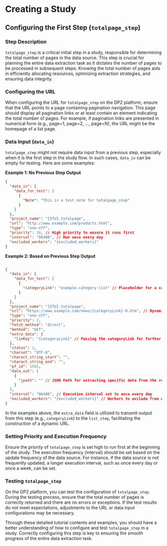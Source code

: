 # Creating a Study

## Configuring the First Step (`totalpage_step`)

### Step Description

`totalpage_step` is a critical initial step in a study, responsible for determining the total number of pages in the data source. This step is crucial for planning the entire data extraction task as it dictates the number of pages to be processed in subsequent steps. Knowing the total number of pages aids in efficiently allocating resources, optimizing extraction strategies, and ensuring data integrity.

### Configuring the URL

When configuring the URL for `totalpage_step` on the DP2 platform, ensure that the URL points to a page containing pagination navigation. This page should display all pagination links or at least contain an element indicating the total number of pages. For example, if pagination links are presented in numerical form (e.g., page=1, page=2, ..., page=N), the URL might be the homepage of a list page.

### Data Input (`data_in`)

`totalpage_step` might not require data input from a previous step, especially when it is the first step in the study flow. In such cases, `data_in` can be empty for testing. Here are some examples:

**Example 1: No Previous Step Output**

```json
{
  "data_in": {
    "data_for_test": [
      {
        "Note": "This is a test note for totalpage_step"
      }
    ]
  },
  "project_name": "{STU}.totalpage",
  "url": "http://www.example.com/products.html",
  "type": "one-off",
  "priority": 10, // High priority to ensure it runs first
  "interval": "86400", // Run once every day
  "excluded_workers": "{excluded_workers}"
}
```

**Example 2: Based on Previous Step Output**

```json

{
  "data_in": {
    "data_for_test": [
      {
        "categoryLink": "example-category-list" // Placeholder for a category link from a previous step
      }
    ]
  },
  "project_name": "{STU}.totalpage",
  "url": "https://www.example.com/news/{categoryLink}-0.htm", // Dynamic URL construction using categoryLink
  "type": "one-off",
  "priority": 2,
  "fetch_method": "direct",
  "method": "GET",
  "extra_data": {
    "linKey": "{categoryLink}" // Passing the categoryLink for further processing
  },
  "status": 1,
  "charset": "UTF-8",
  "charact_string_start": "",
  "charact_string_end": "",
  "pf_id": 1502,
  "data_out": [
    {
      "jpath": "" // JSON Path for extracting specific data from the response, left empty as an example
    }
  ],
  "interval": "86400", // Execution interval set to once every day
  "excluded_workers": "{excluded_workers}" // Workers to exclude from executing this task
}
```


In the examples above, the `extra_data` field is utilized to transmit output from this step (e.g., `categoryLink`) to the `list_step`, facilitating the construction of a dynamic URL.

### Setting Priority and Execution Frequency

Ensure the priority of `totalpage_step` is set high to run first at the beginning of the study. The execution frequency (interval) should be set based on the update frequency of the data source. For instance, if the data source is not frequently updated, a longer execution interval, such as once every day or once a week, can be set.

### Testing `totalpage_step`

On the DP2 platform, you can test the configuration of `totalpage_step`. During the testing process, ensure that the total number of pages is correctly returned and there are no errors or exceptions. If the test results do not meet expectations, adjustments to the URL or data input configurations may be necessary.

Through these detailed tutorial contents and examples, you should have a better understanding of how to configure and test `totalpage_step` in a study. Correctly configuring this step is key to ensuring the smooth progress of the entire data extraction task.
